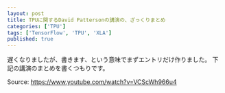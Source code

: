 ```yaml
---
layout: post
title: TPUに関するDavid Pattersonの講演の、ざっくりまとめ
categories: ['TPU']
tags: ['TensorFlow', 'TPU', 'XLA']
published: true
---
```


遅くなりましたが、書きます、という意味でまずエントリだけ作りました。
下記の講演のまとめを書くつもりです。

Source: https://www.youtube.com/watch?v=VCScWh966u4
